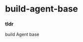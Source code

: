 build-agent-base
================================================================================

### tldr

build Agent base